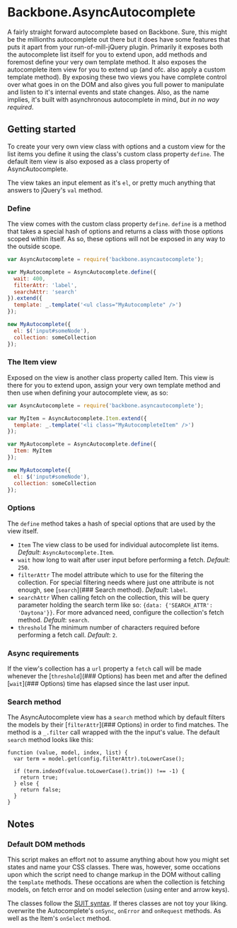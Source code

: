# Backbone.AsyncAutocomplete

A fairly straight forward autocomplete based on Backbone. Sure, this might be the millionths autocomplete out there but it does have some features that puts it apart from your run-of-mill-jQuery plugin. Primarily it exposes both the autocomplete list itself for you to extend upon, add methods and foremost define your very own template method. It also exposes the autocomplete item view for you to extend up (and ofc. also apply a custom template method). By exposing these two views you have complete control over what goes in on the DOM and also gives you full power to manipulate and listen to it's internal events and state changes. Also, as the name implies, it's built with asynchronous autocomplete in mind, *but in no way required*.

## Getting started

To create your very own view class with options and a custom view for the list items you define it using the class's custom class property `define`. The default item view is also exposed as a class property of AsyncAutocomplete.

The view takes an input element as it's `el`, or pretty much anything that answers to jQuery's `val` method.

### Define

The view comes with the custom class property `define`. `define` is a method that takes a special hash of options and returns a class with those options scoped within itself. As so, these options will not be exposed in any way to the outside scope.

```javascript
var AsyncAutocomplete = require('backbone.asyncautocomplete');

var MyAutocomplete = AsyncAutocomplete.define({
  wait: 400,
  filterAttr: 'label',
  searchAttr: 'search'
}).extend({
  template: _.template('<ul class="MyAutocomplete" />')
});

new MyAutocomplete({
  el: $('input#someNode'),
  collection: someCollection
});
```

### The Item view

Exposed on the view is another class property called Item. This view is there for you to extend upon, assign your very own template method and then use when defining your autocomplete view, as so:

```javascript
var AsyncAutocomplete = require('backbone.asyncautocomplete');

var MyItem = AsyncAutocomplete.Item.extend({
  template: _.template('<li class="MyAutocompleteItem" />')
});

var MyAutocomplete = AsyncAutocomplete.define({
  Item: MyItem
});

new MyAutocomplete({
  el: $('input#someNode'),
  collection: someCollection
});
```

### Options

The `define` method takes a hash of special options that are used by the view itself.

- `Item` The view class to be used for individual autocomplete list items. *Default*: `AsyncAutocomplete.Item`.
- `wait` how long to wait after user input before performing a fetch. *Default*: `250`.
- `filterAttr` The model attribute which to use for the filtering the collection. For special filtering needs where just one attribute is not enough, see [`search`](### Search method). *Default*: `label`.
- `searchAttr` When calling fetch on the collection, this will be query parameter holding the search term like so: `{data: {'SEARCH_ATTR': 'Daytona'}}`. For more advanced need, configure the collection's fetch method. *Default*: `search`.
- `threshold` The minimum number of characters required before performing a fetch call. *Default*: `2`.

### Async requirements

If the view's collection has a `url` property a `fetch` call will be made whenever the [`threshold`](### Options) has been met and after the defined [`wait`](### Options) time has elapsed since the last user input.

### Search method

The AsyncAutocomplete view has a `search` method which by default filters the models by their [`filterAttr`](### Options) in order to find matches. The method is a `_.filter` call wrapped with the the input's value. The default `search` method looks like this:

```javascripts
function (value, model, index, list) {
  var term = model.get(config.filterAttr).toLowerCase();

  if (term.indexOf(value.toLowerCase().trim()) !== -1) {
    return true;
  } else {
    return false;
  }
}
```

## Notes

### Default DOM methods

This script makes an effort not to assume anything about how you might set states and name your CSS classes. There was, however, some occations upon which the script need to change markup in the DOM without calling the `template` methods. These occations are when the collection is fetching models, on fetch error and on model selection (using enter and arrow keys).

The classes follow the [SUIT syntax](http://suitcss.github.io). If theres classes are not toy your liking. overwrite the Autocomplete's `onSync`, `onError` and `onRequest` methods. As well as the Item's `onSelect` method.
